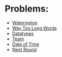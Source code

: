 **Problems:**
============================

- [Watermelon](https://codeforces.com/problemset/problem/4/A)
- [Way Too Long Words](https://codeforces.com/problemset/problem/71/A)
- [Datatypes](https://www.hackerrank.com/challenges/java-datatypes/problem)
- [Team](https://codeforces.com/problemset/problem/231/A)
- [Date of Time](https://www.hackerrank.com/challenges/java-date-and-time/problem)
- [Next Round](https://codeforces.com/problemset/problem/158/A)
